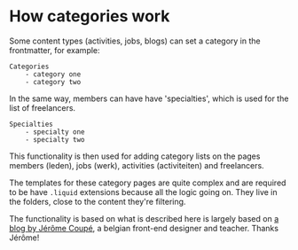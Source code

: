 # How categories work

Some content types (activities, jobs, blogs) can set a category in the frontmatter, for example:

```
Categories  
    - category one
    - category two
```

In the same way, members can have have 'specialties', which is used for the list of freelancers.

```
Specialties  
    - specialty one
    - specialty two
```

This functionality is then used for adding category lists on the pages members (leden), jobs (werk), activities (activiteiten) and freelancers. 

The templates for these category pages are quite complex and are required to be have `.liquid` extensions because all the logic going on. They live in the folders, close to the content they're filtering.

The functionality is based on what is described here is largely based on [a blog by Jérôme Coupé](https://www.webstoemp.com/blog/basic-custom-taxonomies-with-eleventy/), a belgian front-end designer and teacher. Thanks Jérôme!



